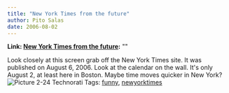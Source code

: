```yaml
---
title: "New York Times from the future"
author: Pito Salas
date: 2006-08-02
---
```


**Link: [New York Times from the future](None):** ""

Look closely at this screen grab off the New York Times site. It was published
on August 6, 2006. Look at the calendar on the wall. It's only August 2, at
least here in Boston. Maybe time moves quicker in New York? ![Picture
2-24](https://i0.wp.com/s3.media.squarespace.com/production/1075723/12829350/weblogs/images/Picture%25202-24.png?resize=464%2C306)
Technorati Tags: [funny](<http://www.technorati.com/tag/funny>),
[newyorktimes](<http://www.technorati.com/tag/newyorktimes>)


